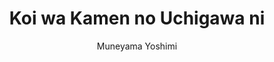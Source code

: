 --- 
slug: "koi-wa-kamen-no-uchigawa-ni"
title: "Koi wa Kamen no Uchigawa ni"
publishdate: "2019-01-03"
src: "https://365manga.net/manga/koi-wa-kamen-no-uchigawa-ni"
author: "Muneyama Yoshimi"
image: "https://data.365manga.net/images/thumbnails/32582-koi-wa-kamen-no-uchigawa-ni.jpg"
tags: ["Comedy","Romance","Shounen ai","Slice of life"]
chapters: ["Chapter 1"]
chapterlinks: ["https://365manga.net/koi-wa-kamen-no-uchigawa-ni/chapter-1.html"]
description: "Zoukiya is a true hero show fan at heart. Wanting to be on the side of justice, he tries to correct those who have strayed from the path of the righteous. But somewhere along the way, the people have written him off as a gangster. But when this is all happening, he happens to meet a suited up part-time actor at a nearby amusement park, who is his ideal type of hero. So he wants to befriend this mysterious man, but…!"
---